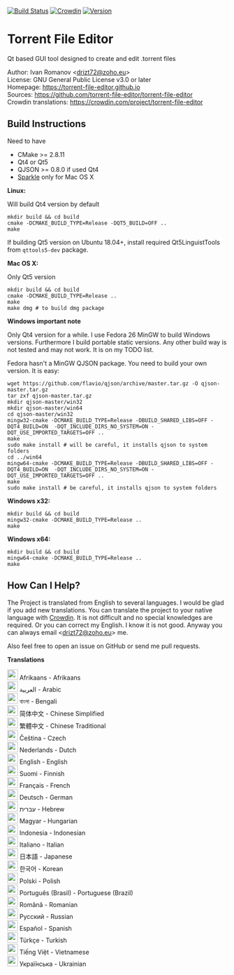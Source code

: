 [![Build Status](https://travis-ci.org/torrent-file-editor/torrent-file-editor.svg?branch=master)](https://travis-ci.org/torrent-file-editor/torrent-file-editor)
[![Crowdin](https://d322cqt584bo4o.cloudfront.net/torrent-file-editor/localized.svg)](https://crowdin.com/project/torrent-file-editor)
[![Version](https://badge.fury.io/gh/torrent-file-editor%2Ftorrent-file-editor.svg)](https://badge.fury.io/gh/torrent-file-editor%2Ftorrent-file-editor)

Torrent File Editor
===================

Qt based GUI tool designed to create and edit .torrent files

Author: Ivan Romanov <[drizt72@zoho.eu](mailto:drizt72@zoho.eu)>  
License: GNU General Public License v3.0 or later  
Homepage: https://torrent-file-editor.github.io  
Sources: https://github.com/torrent-file-editor/torrent-file-editor  
Crowdin translations: https://crowdin.com/project/torrent-file-editor

Build Instructions
------------------

Need to have
 - CMake >= 2.8.11
 - Qt4 or Qt5
 - QJSON >= 0.8.0 if used Qt4
 - [Sparkle](http://sparkle-project.org/) only for Mac OS X

**Linux:**

Will build Qt4 version by default

    mkdir build && cd build
    cmake -DCMAKE_BUILD_TYPE=Release -DQT5_BUILD=OFF ..
    make

If building Qt5 version on Ubuntu 18.04+, install required Qt5LinguistTools from `qttools5-dev` package.

**Mac OS X:**

Only Qt5 version

    mkdir build && cd build
    cmake -DCMAKE_BUILD_TYPE=Release ..
    make
    make dmg # to build dmg package

**Windows important note**

Only Qt4 version for a while.
I use Fedora 26 MinGW to build Windows versions. Furthermore I build
portable static versions. Any other build way is not tested and may
not work. It is on my TODO list.

Fedora hasn't a MinGW QJSON package. You need to build your own version.
It is easy:

    wget https://github.com/flavio/qjson/archive/master.tar.gz -O qjson-master.tar.gz
    tar zxf qjson-master.tar.gz
    mkdir qjson-master/win32
    mkdir qjson-master/win64
    cd qjson-master/win32
    mingw32-cmake -DCMAKE_BUILD_TYPE=Release -DBUILD_SHARED_LIBS=OFF -DQT4_BUILD=ON  -DQT_INCLUDE_DIRS_NO_SYSTEM=ON -DQT_USE_IMPORTED_TARGETS=OFF ..
    make
    sudo make install # will be careful, it installs qjson to system folders
    cd ../win64
    mingw64-cmake -DCMAKE_BUILD_TYPE=Release -DBUILD_SHARED_LIBS=OFF -DQT4_BUILD=ON  -DQT_INCLUDE_DIRS_NO_SYSTEM=ON -DQT_USE_IMPORTED_TARGETS=OFF ..
    make
    sudo make install # be careful, it installs qjson to system folders

**Windows x32:**

    mkdir build && cd build
    mingw32-cmake -DCMAKE_BUILD_TYPE=Release ..
    make

**Windows x64:**

    mkdir build && cd build
    mingw64-cmake -DCMAKE_BUILD_TYPE=Release ..
    make

How Can I Help?
---------------

The Project is translated from English to several languages.
I would be glad if you add new translations. You can translate the
project to your native language with [Crowdin](https://crowdin.com/project/torrent-file-editor).
It is not difficult and no special knowledges are required.
Or you can correct my English. I know it is not good. Anyway you can
always email <[drizt72@zoho.eu](mailto:drizt72@zoho.eu)> me.

Also feel free to open an issue on GitHub or send me pull requests.

**Translations**

<img src="https://lipis.github.io/flag-icon-css/flags/4x3/za.svg" width="24" height="24">  Afrikaans - Afrikaans  
<img src="https://lipis.github.io/flag-icon-css/flags/4x3/sa.svg" width="24" height="24">  العربية - Arabic  
<img src="https://lipis.github.io/flag-icon-css/flags/4x3/bd.svg" width="24" height="24">  বাংলা - Bengali  
<img src="https://lipis.github.io/flag-icon-css/flags/4x3/cn.svg" width="24" height="24">  简体中文 - Chinese Simplified  
<img src="https://lipis.github.io/flag-icon-css/flags/4x3/tw.svg" width="24" height="24">  繁體中文 - Chinese Traditional  
<img src="https://lipis.github.io/flag-icon-css/flags/4x3/cz.svg" width="24" height="24">  Čeština - Czech  
<img src="https://lipis.github.io/flag-icon-css/flags/4x3/nl.svg" width="24" height="24">  Nederlands - Dutch  
<img src="https://lipis.github.io/flag-icon-css/flags/4x3/us.svg" width="24" height="24">  English - English  
<img src="https://lipis.github.io/flag-icon-css/flags/4x3/fi.svg" width="24" height="24">  Suomi - Finnish  
<img src="https://lipis.github.io/flag-icon-css/flags/4x3/fr.svg" width="24" height="24">  Français - French  
<img src="https://lipis.github.io/flag-icon-css/flags/4x3/de.svg" width="24" height="24">  Deutsch - German  
<img src="https://lipis.github.io/flag-icon-css/flags/4x3/il.svg" width="24" height="24">  עברית‎ - Hebrew  
<img src="https://lipis.github.io/flag-icon-css/flags/4x3/hu.svg" width="24" height="24">  Magyar - Hungarian  
<img src="https://lipis.github.io/flag-icon-css/flags/4x3/id.svg" width="24" height="24">  Indonesia - Indonesian  
<img src="https://lipis.github.io/flag-icon-css/flags/4x3/it.svg" width="24" height="24">  Italiano - Italian  
<img src="https://lipis.github.io/flag-icon-css/flags/4x3/jp.svg" width="24" height="24">  日本語 - Japanese  
<img src="https://lipis.github.io/flag-icon-css/flags/4x3/kr.svg" width="24" height="24">  한국어 - Korean  
<img src="https://lipis.github.io/flag-icon-css/flags/4x3/pl.svg" width="24" height="24">  Polski - Polish  
<img src="https://lipis.github.io/flag-icon-css/flags/4x3/br.svg" width="24" height="24">  Português  (Brasil) - Portuguese (Brazil)  
<img src="https://lipis.github.io/flag-icon-css/flags/4x3/ro.svg" width="24" height="24">  Română - Romanian  
<img src="https://lipis.github.io/flag-icon-css/flags/4x3/ru.svg" width="24" height="24">  Русский - Russian  
<img src="https://lipis.github.io/flag-icon-css/flags/4x3/es.svg" width="24" height="24">  Español - Spanish  
<img src="https://lipis.github.io/flag-icon-css/flags/4x3/tr.svg" width="24" height="24">  Türkçe - Turkish  
<img src="https://lipis.github.io/flag-icon-css/flags/4x3/vn.svg" width="24" height="24">  Tiếng Việt - Vietnamese  
<img src="https://lipis.github.io/flag-icon-css/flags/4x3/ua.svg" width="24" height="24">  Украї́нська - Ukrainian  
